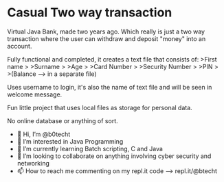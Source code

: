 # Casual Two way transaction

Virtual Java Bank, made two years ago.
Which really is just a two way transaction where the user can withdraw and deposit "money" into an account.

Fully functional and completed, it creates a text file that consists of:
    >First name
    >
    >Surname
    >
    >Age
    >
    >Card Number
    >
    >Security Number
    >
    >PIN
    >
    >(Balance --> in a separate file)

Uses username to login, it's also the name of text file and will be seen in welcome message.

Fun little project that uses local files as storage for personal data.

No online database or anything of sort.

- 👋 Hi, I’m @b0techt
- 👀 I’m interested in Java Programming
- 🌱 I’m currently learning Batch scripting, C and Java
- 💞️ I’m looking to collaborate on anything involving cyber security and networking
- 📫 How to reach me commenting on my repl.it code --> repl.it/@btecht

